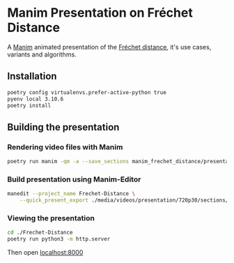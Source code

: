 # Manim Presentation on Fréchet Distance
A [Manim](https://www.manim.community/) animated presentation of the [Fréchet distance](https://en.wikipedia.org/wiki/Fr%C3%A9chet_distance), it's use cases, variants and algorithms.


## Installation
```sh
poetry config virtualenvs.prefer-active-python true
pyenv local 3.10.6
poetry install
```


## Building the presentation

### Rendering video files with Manim
```sh
poetry run manim -qm -a --save_sections manim_frechet_distance/presentation.py
```

### Build presentation using Manim-Editor
```sh
manedit --project_name Frechet-Distance \
    --quick_present_export ./media/videos/presentation/720p30/sections/MinimalPresentationExample.json
```

### Viewing the presentation
```sh
cd ./Frechet-Distance
poetry run python3 -m http.server
```

Then open [localhost:8000](http://localhost:8000)
